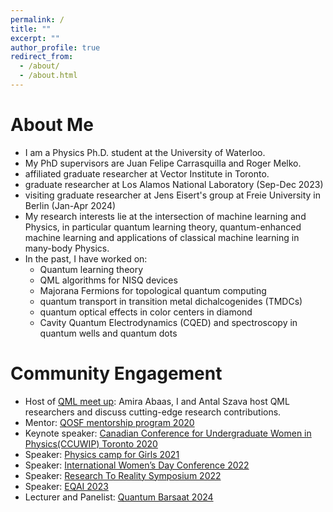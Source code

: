 ```yaml
---
permalink: /
title: ""
excerpt: ""
author_profile: true
redirect_from: 
  - /about/
  - /about.html
---
```


# About Me
* I am a Physics Ph.D. student at the University of Waterloo.
* My PhD supervisors are Juan Felipe Carrasquilla and Roger Melko.
* affiliated graduate researcher at Vector Institute in Toronto.
* graduate researcher at Los Alamos National Laboratory (Sep-Dec 2023)
* visiting graduate researcher at Jens Eisert's group at Freie University in Berlin (Jan-Apr 2024) 
* My research interests lie at the intersection of machine learning and Physics, in particular quantum learning theory, quantum-enhanced machine learning and applications of classical machine learning in many-body Physics.
* In the past, I have worked on:
    * Quantum learning theory 
    * QML algorithms for NISQ devices
    * Majorana Fermions for topological quantum computing
    * quantum transport in transition metal dichalcogenides (TMDCs)
    * quantum optical effects in color centers in diamond
    * Cavity Quantum Electrodynamics (CQED) and spectroscopy in quantum wells and quantum dots 


# Community Engagement 
* Host of [QML meet up](https://www.youtube.com/channel/UCwGLdESE9yLrYzIiwOfcW5g): Amira Abaas, I and Antal Szava host QML researchers and discuss cutting-edge research contributions. 
* Mentor: [QOSF mentorship program 2020](https://qosf.org/qc_mentorship/)
* Keynote speaker: [Canadian Conference for Undergraduate Women in Physics(CCUWIP) Toronto 2020](https://ccuwip.cap.ca/)  
* Speaker: [Physics camp for Girls 2021](https://physicscamp4girls.pk/)
* Speaker: [International Women’s Day Conference 2022](https://www.linkedin.com/pulse/international-womens-day-conference-2022-mariam-hussain/?trackingId=tPAiNUltShCRQ%2BzwZXuvZQ%3D%3D)
* Speaker: [Research To Reality Symposium 2022](https://www.technioncanada.org/events/research-to-reality/)
* Speaker: [EQAI 2023](https://eqai.eu/past-editions/) 
* Lecturer and Panelist: [Quantum Barsaat 2024](https://qpakistan.org/quantum-barsaat-2024.html)
